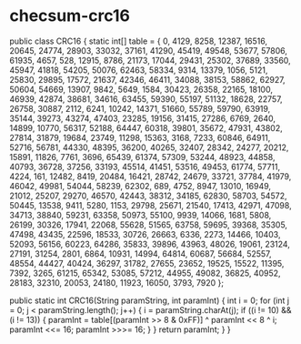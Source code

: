 # checsum-crc16

public class CRC16
{
  static int[] table = { 0, 4129, 8258, 12387, 16516, 20645, 24774, 28903, 33032, 37161, 41290, 45419, 49548, 53677, 57806, 61935, 4657, 528, 12915, 8786, 21173, 17044, 29431, 25302, 37689, 33560, 45947, 41818, 54205, 50076, 62463, 58334, 9314, 13379, 1056, 5121, 25830, 29895, 17572, 21637, 42346, 46411, 34088, 38153, 58862, 62927, 50604, 54669, 13907, 9842, 5649, 1584, 30423, 26358, 22165, 18100, 46939, 42874, 38681, 34616, 63455, 59390, 55197, 51132, 18628, 22757, 26758, 30887, 2112, 6241, 10242, 14371, 51660, 55789, 59790, 63919, 35144, 39273, 43274, 47403, 23285, 19156, 31415, 27286, 6769, 2640, 14899, 10770, 56317, 52188, 64447, 60318, 39801, 35672, 47931, 43802, 27814, 31879, 19684, 23749, 11298, 15363, 3168, 7233, 60846, 64911, 52716, 56781, 44330, 48395, 36200, 40265, 32407, 28342, 24277, 20212, 15891, 11826, 7761, 3696, 65439, 61374, 57309, 53244, 48923, 44858, 40793, 36728, 37256, 33193, 45514, 41451, 53516, 49453, 61774, 57711, 4224, 161, 12482, 8419, 20484, 16421, 28742, 24679, 33721, 37784, 41979, 46042, 49981, 54044, 58239, 62302, 689, 4752, 8947, 13010, 16949, 21012, 25207, 29270, 46570, 42443, 38312, 34185, 62830, 58703, 54572, 50445, 13538, 9411, 5280, 1153, 29798, 25671, 21540, 17413, 42971, 47098, 34713, 38840, 59231, 63358, 50973, 55100, 9939, 14066, 1681, 5808, 26199, 30326, 17941, 22068, 55628, 51565, 63758, 59695, 39368, 35305, 47498, 43435, 22596, 18533, 30726, 26663, 6336, 2273, 14466, 10403, 52093, 56156, 60223, 64286, 35833, 39896, 43963, 48026, 19061, 23124, 27191, 31254, 2801, 6864, 10931, 14994, 64814, 60687, 56684, 52557, 48554, 44427, 40424, 36297, 31782, 27655, 23652, 19525, 15522, 11395, 7392, 3265, 61215, 65342, 53085, 57212, 44955, 49082, 36825, 40952, 28183, 32310, 20053, 24180, 11923, 16050, 3793, 7920 };
  
  public static int CRC16(String paramString, int paramInt)
  {
    int i = 0;
    for (int j = 0; j < paramString.length(); j++)
    {
      i = paramString.charAt(j);
      if ((i != 10) && (i != 13))
      {
        paramInt = table[(paramInt >> 8 & 0xFF)] ^ paramInt << 8 ^ i;
        paramInt <<= 16;
        paramInt >>>= 16;
      }
    }
    return paramInt;
  }
}
